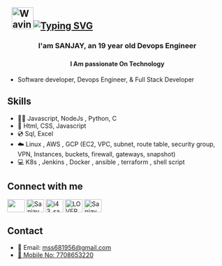 ## &nbsp; <img src="https://c.tenor.com/oqyUP8ollp8AAAAi/amphibia-anne-boonchuy.gif" alt="Waving hand" width="50px">[![Typing SVG](https://readme-typing-svg.herokuapp.com/?font=Ubuntu&color=%2336BCF7&vCenter=true&height=35&lines=root%40SANJAY_M~%23+whoami;%E2%9C%93+Devops+Engineer;%E2%9C%93+Cloud+Engineer+;%E2%9C%93+Web+Developer+;%E2%9C%93+FullStack+Developer+;%E2%9C%93+Blogger+;%E2%9C%93+Youtuber+;%E2%9C%93+Automation+Developer+;%E2%9C%93+Shell+Script+Developer)](https://git.io/typing-svg)



###

### <h3 align="center">I'am SANJAY, an 19 year old Devops Engineer</h3>

###

### <h4 align="center">I Am passionate On Technology</h4>

  <ul>
      <li>Software developer, Devops Engineer, & Full Stack Developer</li>
  </ul>

## Skills 

  <ul>
    <li>🧑‍💻 Javascript, NodeJs , Python, C </li>
    <li>🚀 Html, CSS, Javascript </li>
    <li>💿 Sql, Excel </li>
    <li>☁️  Linux , AWS , GCP (EC2, VPC, subnet, route table, security group, VPN, Instances, buckets, firewall, gateways, snapshot) </li>
    <li>💻 K8s , Jenkins , Docker , ansible , terraform , shell script </li>
  </ul>


## Connect with me 

<p align="left">
<a
href="https://www.linkedin.com/in/sanjaym08/"
target="blank"><img align="center"
src="https://raw.githubusercontent.com/rahuldkjain/github-profile-readme-generator/master/src/images/icons/Social/linked-in-alt.svg"
height="30" width="40"
/></a>
<a href="https://codesandbox.io/u/Sanjay_M08"
target="blank"><img align="center" src="https://raw.githubusercontent.com/rahuldkjain/github-profile-readme-generator/master/src/images/icons/Social/codesandbox.svg"
 alt="Sanjay_M08" height="30" width="40" /></a>
<a
href="https://instagram.com/i43_sanju" target="blank"><img
align="center"
src="https://raw.githubusercontent.com/rahuldkjain/github-profile-readme-generator/master/src/images/icons/Social/instagram.svg"
 alt="i43_sanju" height="30" width="40" /></a>
<a
href="https://www.youtube.com/@iamloverboy"
target="blank"><img align="center"
src="https://raw.githubusercontent.com/rahuldkjain/github-profile-readme-generator/master/src/images/icons/Social/youtube.svg"
 alt="LOVERBOY YT" height="30" width="40" /></a>
<a
 href="https://www.hackerrank.com/profile/Sanjay_M08"
target="blank"><img align="center"
src="https://raw.githubusercontent.com/rahuldkjain/github-profile-readme-generator/master/src/images/icons/Social/hackerrank.svg"
 alt="Sanjay_M08" height="30" width="40" /></a>
</p>

## Contact

  <ul>
    <li>📧 Email:     <a href="mailto:mss681956@gmail.com">mss681956@gmail.com</li>
    <li>📱 Mobile No: <a href="tel:+91770-865-3220">7708653220</li>
  </ul>




